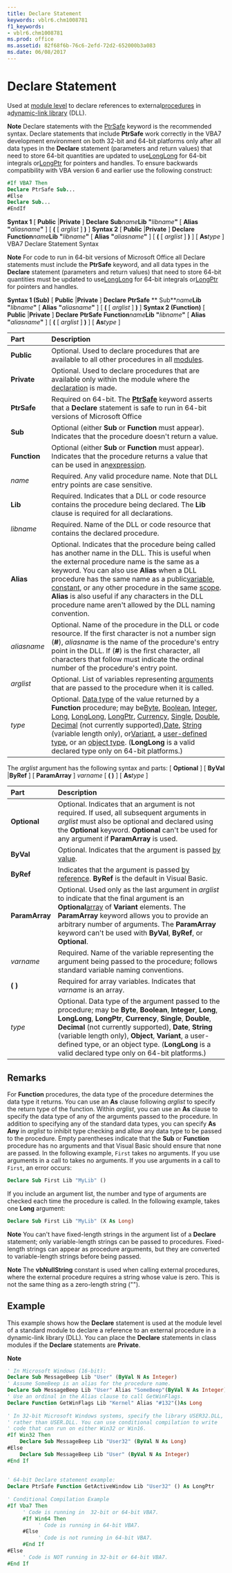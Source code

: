 ```yaml
---
title: Declare Statement
keywords: vblr6.chm1008781
f1_keywords:
- vblr6.chm1008781
ms.prod: office
ms.assetid: 82f68f6b-76c6-2efd-72d2-652000b3a083
ms.date: 06/08/2017
---
```



# Declare Statement

Used at [module level](../../Glossary/vbe-glossary.md#module-level) to declare references to external[procedures](../../Glossary/vbe-glossary.md#procedure) in a[dynamic-link library](../../Glossary/vbe-glossary.md#dynamic-link-library-dll) (DLL).


 **Note**  Declare statements with the [PtrSafe](ptrsafe-keyword.md) keyword is the recommended syntax. Declare statements that include **PtrSafe** work correctly in the VBA7 development environment on both 32-bit and 64-bit platforms only after all data types in the **Declare** statement (parameters and return values) that need to store 64-bit quantities are updated to use[LongLong](longlong-data-type.md) for 64-bit integrals or[LongPtr](longptr-data-type.md) for pointers and handles. To ensure backwards compatibility with VBA version 6 and earlier use the following construct:


```vb
#If VBA7 Then 
Declare PtrSafe Sub... 
#Else 
Declare Sub... 
#EndIf
```

 **Syntax 1**
[ **Public** |**Private** ] **Declare** **Sub**_name_**Lib** **"**_libname_**"** [ **Alias** **"**_aliasname_**"** ] [ **(** [ _arglist_ ] **)** ]
 **Syntax 2**
[ **Public** |**Private** ] **Declare** **Function**_name_**Lib** **"**_libname_**"** [ **Alias** **"**_aliasname_**"** ] [ **(** [ _arglist_ ] **)** ] [ **As**_type_ ]
VBA7 Declare Statement Syntax

 **Note**  For code to run in 64-bit versions of Microsoft Office all Declare statements must include the  **PtrSafe** keyword, and all data types in the **Declare** statement (parameters and return values) that need to store 64-bit quantities must be updated to use[LongLong](longlong-data-type.md) for 64-bit integrals or[LongPtr](longptr-data-type.md) for pointers and handles.

 **Syntax 1 (Sub)**
[ **Public** |**Private** ] **Declare** **PtrSafe** ** Sub**_name_**Lib** **"**_libname_**"** [ **Alias** **"**_aliasname_**"** ] [ **(** [ _arglist_ ] **)** ]
 **Syntax 2 (Function)**
[ **Public** |**Private** ] **Declare** **PtrSafe** **Function**_name_**Lib** **"**_libname_**"** [ **Alias** **"**_aliasname_**"** ] [ **(** [ _arglist_ ] **)** ] [ **As**_type_ ]


|**Part**|**Description**|
|:-----|:-----|
|**Public**|Optional. Used to declare procedures that are available to all other procedures in all [modules](../../Glossary/vbe-glossary.md#module).|
|**Private**|Optional. Used to declare procedures that are available only within the module where the [declaration](../../Glossary/vbe-glossary.md#declaration) is made.|
|**PtrSafe**|Required on 64-bit. The  **[PtrSafe](ptrsafe-keyword.md)** keyword asserts that a **Declare** statement is safe to run in 64-bit versions of Microsoft Office|
|**Sub**|Optional (either  **Sub** or **Function** must appear). Indicates that the procedure doesn't return a value.|
|**Function**|Optional (either  **Sub** or **Function** must appear). Indicates that the procedure returns a value that can be used in an[expression](../../Glossary/vbe-glossary.md#expression).|
| _name_|Required. Any valid procedure name. Note that DLL entry points are case sensitive.|
|**Lib**|Required. Indicates that a DLL or code resource contains the procedure being declared. The  **Lib** clause is required for all declarations.|
| _libname_|Required. Name of the DLL or code resource that contains the declared procedure.|
|**Alias**|Optional. Indicates that the procedure being called has another name in the DLL. This is useful when the external procedure name is the same as a keyword. You can also use  **Alias** when a DLL procedure has the same name as a public[variable](../../Glossary/vbe-glossary.md#variable), [constant](../../Glossary/vbe-glossary.md#constant), or any other procedure in the same [scope](../../Glossary/vbe-glossary.md#scope).  **Alias** is also useful if any characters in the DLL procedure name aren't allowed by the DLL naming convention.|
| _aliasname_|Optional. Name of the procedure in the DLL or code resource. If the first character is not a number sign (**#**), _aliasname_ is the name of the procedure's entry point in the DLL. If (**#**) is the first character, all characters that follow must indicate the ordinal number of the procedure's entry point.|
| _arglist_|Optional. List of variables representing [arguments](../../Glossary/vbe-glossary.md#argument) that are passed to the procedure when it is called.|
| _type_|Optional. [Data type](../../Glossary/vbe-glossary.md#data-type) of the value returned by a **Function** procedure; may be[Byte](../../Glossary/vbe-glossary.md#byte-data-type), [Boolean](../../Glossary/vbe-glossary.md#boolean-data-type), [Integer](../../Glossary/vbe-glossary.md#integer-data-type), [Long](../../Glossary/vbe-glossary.md#long-data-type), [LongLong](longlong-data-type.md), [LongPtr](longptr-data-type.md), [Currency](../../Glossary/vbe-glossary.md#currency-data-type), [Single](../../Glossary/vbe-glossary.md#single-data-type), [Double](../../Glossary/vbe-glossary.md#double-data-type), [Decimal](../../Glossary/vbe-glossary.md#decimal-data-type) (not currently supported),[Date](../../Glossary/vbe-glossary.md#date-data-type), [String](../../Glossary/vbe-glossary.md#string-data-type) (variable length only), or[Variant](../../Glossary/vbe-glossary.md#variant-data-type), a [user-defined type](../../Glossary/vbe-glossary.md#user-defined-type), or an [object type](../../Glossary/vbe-glossary.md#object-type). (**LongLong** is a valid declared type only on 64-bit platforms.)|

The  _arglist_ argument has the following syntax and parts:
[ **Optional** ] [ **ByVal** |**ByRef** ] [ **ParamArray** ] _varname_ [ **( )** ] [ **As**_type_ ]


|**Part**|**Description**|
|:-----|:-----|
|**Optional**|Optional. Indicates that an argument is not required. If used, all subsequent arguments in  _arglist_ must also be optional and declared using the **Optional** keyword. **Optional** can't be used for any argument if **ParamArray** is used.|
|**ByVal**|Optional. Indicates that the argument is passed [by value](../../Glossary/vbe-glossary.md#by-value).|
|**ByRef**|Indicates that the argument is passed [by reference](../../Glossary/vbe-glossary.md#by-reference).  **ByRef** is the default in Visual Basic.|
|**ParamArray**|Optional. Used only as the last argument in  _arglist_ to indicate that the final argument is an **Optional**[array](../../Glossary/vbe-glossary.md#array) of **Variant** elements. The **ParamArray** keyword allows you to provide an arbitrary number of arguments. The **ParamArray** keyword can't be used with **ByVal**, **ByRef**, or **Optional**.|
| _varname_|Required. Name of the variable representing the argument being passed to the procedure; follows standard variable naming conventions.|
|**( )**|Required for array variables. Indicates that  _varname_ is an array.|
| _type_|Optional. Data type of the argument passed to the procedure; may be  **Byte**, **Boolean**, **Integer**, **Long**, **LongLong**, **LongPtr**, **Currency**, **Single**, **Double**, **Decimal** (not currently supported), **Date**, **String** (variable length only), **Object**, **Variant**, a user-defined type, or an object type. (**LongLong** is a valid declared type only on 64-bit platforms.)|

## Remarks

For  **Function** procedures, the data type of the procedure determines the data type it returns. You can use an **As** clause following _arglist_ to specify the return type of the function. Within _arglist_, you can use an **As** clause to specify the data type of any of the arguments passed to the procedure. In addition to specifying any of the standard data types, you can specify **As Any** in _arglist_ to inhibit type checking and allow any data type to be passed to the procedure.
Empty parentheses indicate that the  **Sub** or **Function** procedure has no arguments and that Visual Basic should ensure that none are passed. In the following example, `First` takes no arguments. If you use arguments in a call to takes no arguments. If you use arguments in a call to `First`, an error occurs:



```vb
Declare Sub First Lib "MyLib" () 

```

If you include an argument list, the number and type of arguments are checked each time the procedure is called. In the following example, takes one  **Long** argument:



```vb
Declare Sub First Lib "MyLib" (X As Long) 

```


 **Note**  You can't have fixed-length strings in the argument list of a  **Declare** statement; only variable-length strings can be passed to procedures. Fixed-length strings can appear as procedure arguments, but they are converted to variable-length strings before being passed.


 **Note**  The  **vbNullString** constant is used when calling external procedures, where the external procedure requires a string whose value is zero. This is not the same thing as a zero-length string ("").


## Example

This example shows how the  **Declare** statement is used at the module level of a standard module to declare a reference to an external procedure in a dynamic-link library (DLL). You can place the **Declare** statements in class modules if the **Declare** statements are **Private**.


 **Note**  


```vb
' In Microsoft Windows (16-bit): 
Declare Sub MessageBeep Lib "User" (ByVal N As Integer) 
' Assume SomeBeep is an alias for the procedure name. 
Declare Sub MessageBeep Lib "User" Alias "SomeBeep"(ByVal N As Integer) 
' Use an ordinal in the Alias clause to call GetWinFlags. 
Declare Function GetWinFlags Lib "Kernel" Alias "#132"()As Long 
 
' In 32-bit Microsoft Windows systems, specify the library USER32.DLL, 
' rather than USER.DLL. You can use conditional compilation to write 
' code that can run on either Win32 or Win16. 
#If Win32 Then 
    Declare Sub MessageBeep Lib "User32" (ByVal N As Long) 
#Else 
    Declare Sub MessageBeep Lib "User" (ByVal N As Integer) 
#End If 
 
 
' 64-bit Declare statement example: 
Declare PtrSafe Function GetActiveWindow Lib "User32" () As LongPtr 
 
' Conditional Compilation Example 
#If Vba7 Then 
     ' Code is running in  32-bit or 64-bit VBA7. 
     #If Win64 Then 
          ' Code is running in 64-bit VBA7. 
     #Else 
          ' Code is not running in 64-bit VBA7. 
     #End If 
#Else 
     ' Code is NOT running in 32-bit or 64-bit VBA7. 
#End If 
 

```


